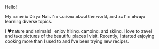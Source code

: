 Hello!

My name is Divya Nair. I'm curious about the world, and so I'm always learning diverse topics.

I ❤️nature and animals! I enjoy hiking, camping, and skiing. I love to travel and take pictures of the beautiful places I visit. Recently, I started enjoying cooking more than I used to and I've been trying new recipes.